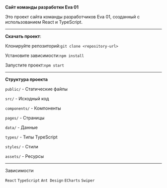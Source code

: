 **Сайт команды разработки Eva 01**

Это проект сайта команды разработчиков Eva 01, созданный с использованием React и TypeScript.

****
**Скачать проект**:

Клонируйте репозиторий:`git clone <repository-url>`

Установите зависимости:`npm install`

Запустите проект:`npm start`


****
**Структура проекта**

`public/` - Статические файлы

`src/` - Исходный код

`components/` - Компоненты

`pages/` - Страницы

`data/` - Данные

`types/` - Типы TypeScript

`styles/` - Стили

`assets/` - Ресурсы

****

Зависимости

`React` `TypeScript` `Ant Design` `ECharts` `Swiper`
 




